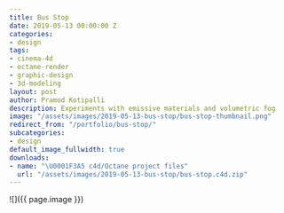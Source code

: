 ```yaml
---
title: Bus Stop
date: 2019-05-13 00:00:00 Z
categories:
- design
tags:
- cinema-4d
- octane-render
- graphic-design
- 3d-modeling
layout: post
author: Pramod Kotipalli
description: Experiments with emissive materials and volumetric fog
image: "/assets/images/2019-05-13-bus-stop/bus-stop-thumbnail.png"
redirect_from: "/portfolio/bus-stop/"
subcategories:
- design
default_image_fullwidth: true
downloads:
- name: "\U0001F3A5 c4d/Octane project files"
  url: "/assets/images/2019-05-13-bus-stop/bus-stop.c4d.zip"
---
```


![]({{ page.image }})
